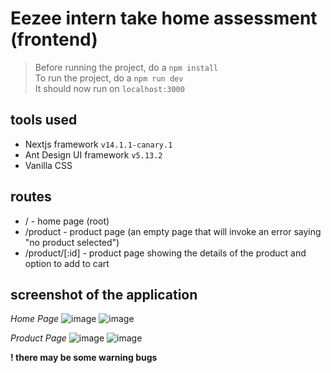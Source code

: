# Eezee intern take home assessment (frontend)
> Before running the project, do a ```npm install```<br>
> To run the project, do a ```npm run dev```<br>
It should now run on ```localhost:3000```

## tools used
- Nextjs framework ```v14.1.1-canary.1```
- Ant Design UI framework ```v5.13.2```
- Vanilla CSS

## routes
- / - home page (root)
- /product - product page (an empty page that will invoke an error saying "no product selected")
- /product/[:id] - product page showing the details of the product and option to add to cart

## screenshot of the application
*Home Page*
![image](https://github.com/Siongyu/Eezee_takehomeassignment/assets/21031725/e479671a-14eb-49fa-a367-5babb1796e1b)
![image](https://github.com/Siongyu/Eezee_takehomeassignment/assets/21031725/e0cbabaf-c09e-499f-9e6b-7e3360644e89)

*Product Page*
![image](https://github.com/Siongyu/Eezee_takehomeassignment/assets/21031725/896d1c57-fcc4-4f7e-bd4a-afa2e3b6e245)
![image](https://github.com/Siongyu/Eezee_takehomeassignment/assets/21031725/b6c7837e-f975-4800-b560-479536c24a21)

**! there may be some warning bugs**
